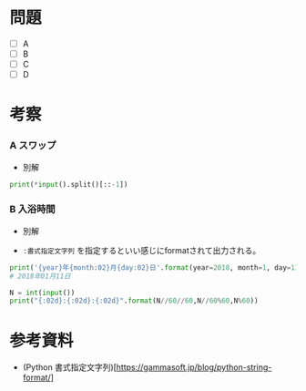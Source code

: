 # 問題
* [ ] A
* [ ] B
* [ ] C
* [ ] D

# 考察
### A スワップ
- 別解
```python
print(*input().split()[::-1])
```

### B 入浴時間
- 別解

- `:書式指定文字列` を指定するといい感じにformatされて出力される。
```python
print('{year}年{month:02}月{day:02}日'.format(year=2018, month=1, day=11)
# 2018年01月11日
```

```python
N = int(input())
print("{:02d}:{:02d}:{:02d}".format(N//60//60,N//60%60,N%60))
```

# 参考資料
- (Python 書式指定文字列)[https://gammasoft.jp/blog/python-string-format/]